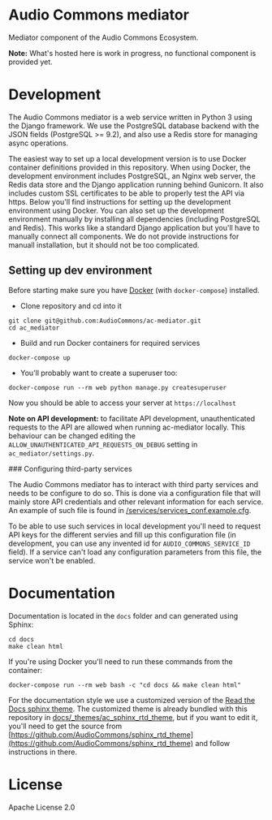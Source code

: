 # Audio Commons mediator

Mediator component of the Audio Commons Ecosystem.

**Note:** What's hosted here is work in progress, no functional component is provided yet.


# Development

The Audio Commons mediator is a web service written in Python 3 using
the Django framework. We use the PostgreSQL database backend with the
JSON fields (PostgreSQL >= 9.2), and also use a Redis store for managing
async operations.

The easiest way to set up a local development version is to use Docker
container definitions provided in this repository. When using Docker, the
development environment includes PostgreSQL, an Nginx web server, the Redis
data store and the Django application running behind Gunicorn.
It also includes custom SSL certificates to be able to properly test the
API via https. Below you'll find instructions for setting up the development
environment using Docker. You can also set up the development environment
manually by installing all dependencies (including PostgreSQL and Redis).
This works like a standard Django application but you'll have to manually
connect all components. We do not provide instructions for manuall installation,
but it should not be too complicated.

## Setting up dev environment

Before starting make sure you have [Docker](https://www.docker.com/products/overview)
(with `docker-compose`) installed.

- Clone repository and cd into it
```
git clone git@github.com:AudioCommons/ac-mediator.git
cd ac_mediator
```

- Build and run Docker containers for required services
```
docker-compose up
```

- You'll probably want to create a superuser too:
```
docker-compose run --rm web python manage.py createsuperuser
```

Now you should be able to access your server at `https://localhost`


**Note on API development:** to facilitate API development, unauthenticated
requests to the API are allowed when running ac-mediator locally. 
This behaviour can be changed editing the `ALLOW_UNAUTHENTICATED_API_REQUESTS_ON_DEBUG`
setting in `ac_mediator/settings.py`.


### Configuring third-party services

The Audio Commons mediator has to interact with third party services and needs
to be configure to do so. This is done via a configuration file that will mainly store
API credentials and other relevant information for each service. An example of such
file is found in [/services/services_conf.example.cfg](https://github.com/AudioCommons/ac-mediator/blob/master/services/services_conf.example.cfg).

To be able to use such services in local development you'll need to request API keys
for the different servies and fill up this configuration file (in development, you can 
use any invented id for `AUDIO_COMMONS_SERVICE_ID` field). If a service can't load
any configuration parameters from this file, the service won't be enabled.


# Documentation

Documentation is located in the `docs` folder and can generated using Sphinx:
```
cd docs
make clean html
```

If you're using Docker you'll need to run these commands from the container:
```
docker-compose run --rm web bash -c "cd docs && make clean html"
```


For the documentation style we use a customized version of the
[Read the Docs sphinx theme](https://github.com/snide/sphinx_rtd_theme/blob/master/README.rst).
The customized theme is already bundled with this repository in
[docs/_themes/ac_sphinx_rtd_theme](https://github.com/AudioCommons/ac-mediator/tree/master/docs/_themes/ac_sphinx_rtd_theme),
but if you want to edit it, you'll need to get the source from
[https://github.com/AudioCommons/sphinx_rtd_theme](https://github.com/AudioCommons/sphinx_rtd_theme)
and follow instructions in there.


# License
Apache License 2.0
